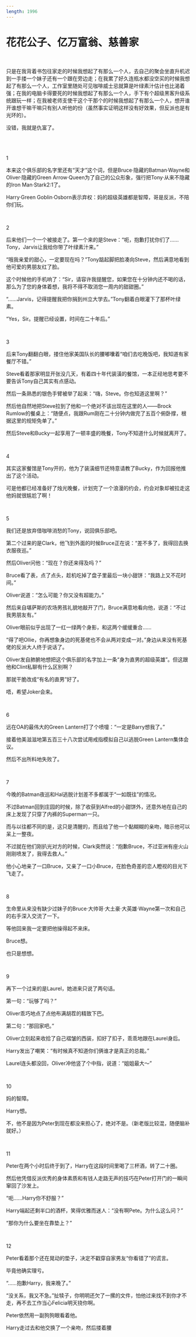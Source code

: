 ```yaml
---
length: 1996
---
```


# 花花公子、亿万富翁、慈善家

<br>

只是在我背着书包往家走的时候我想起了有那么一个人，去自己的聚会坐直升机迟到一手搂一个妹子还有一个跟在旁边走；在我累了好久连瓶水都没空买的时候我想起了有那么一个人，工作室里随处可见咖啡威士忌就算是叶绿素汁估计也比渴着强；在我的电脑卡得要死的时候我想起了有那么一个人，手下有个超级黑客升级系统跟玩一样；在我被老师支使干这个干那个的时候我想起了有那么一个人，想开谁开谁想干嘛干嘛只有别人听他的份（虽然事实证明这样没有好效果，但反派也是有光环的）。

没错，我就是仇富了。

<br>

<br>
<br>
1

本来这个俱乐部的名字里还有“天才”这个词，但是Bruce·隐藏的Batman·Wayne和Oliver·隐藏的Green Arrow·Queen为了自己的公众形象，强行把Tony·从来不隐藏的Iron Man·Stark2:1了。

Harry·Green Goblin·Osborn表示弃权：妈的超级英雄都是智障，哥是反派，不陪你们玩。

<br>

2

后来他们一个一个被接走了。第一个来的是Steve：“呃，抱歉打扰你们了……Tony，Jarvis让我给你带了叶绿素汁来。”

“哦我亲爱的甜心，一定要现在吗？”Tony踮起脚把脸凑向Steve，然后满意地看到他可爱的男朋友红了脸。

这个时候他的手机响了：“Sir，请容许我提醒您，如果您在十分钟内还不喝的话，那么为了您的身体着想，我将不得不取消您一周内的甜甜圈。”

“……Jarvis，记得提醒我把你捐到州立大学去。”Tony翻着白眼灌下了那杯叶绿素。

“Yes，Sir。提醒已经设置，时间在二十年后。”

<br>

3

后来Tony翻翻白眼，搂住他家美国队长的腰嘟囔着“咱们去吃晚饭吧，我知道有家餐厅不错。”

Steve看着那家明显开张没几天，有着四十年代装潢的餐馆，一本正经地思考要不要告诉Tony自己其实有点感动。

然后一条熟悉的银色手臂被举了起来：“嗨，Steve。你也知道这里啊？”

然后他自然地把Steve拉到了他和一个绝对不该出现在这里的人——Brock Rumlow的餐桌上：“随便点，我跟Rum刚在二十分钟内做完了五百个俯卧撑，根据这里的规矩免单了。”

然后Steve和Bucky一起享用了一顿丰盛的晚餐，Tony不知道什么时候就离开了。

<br>

4

其实这家餐馆是Tony开的，他为了装潢细节还特意请教了Bucky，作为回报他推出了这个活动。

可是他都已经准备好了烛光晚餐，计划完了一个浪漫的约会，约会对象却被拉走这他妈就很尴尬了啊！

<br>

5

我们还是放弃借咖啡消愁的Tony，说回俱乐部吧。

第二个过来的是Clark，他飞到外面的时候Bruce正在说：“差不多了，我得回去换衣服夜巡。”

然后Oliver问他：“现在？你还来得及吗？”

Bruce看了表，点了点头，趁机吃掉了盘子里最后一块小甜饼：“我路上又不花时间。”

Oliver说道：“怎么可能？你又没有超能力。”

然后来自堪萨斯的农场男孩礼貌地敲开了门，Bruce满意地看向他，说道：“不过我男朋友有。”

Oliver眼前似乎出现了一红一绿两个身影，和这两个缓缓重合……

“得了吧Ollie，你再想象身边的死基佬也不会从两对变成一对。”身边从来没有死基佬的反派大人终于说话了。

Oliver发自肺腑地想把这个俱乐部的名字加上一条“身为直男的超级英雄”。但这跟他和Clint私聊有什么区别啊？

那就干脆改成“有名的直男”好了。

唔，希望Joker会来。

<br>

6

远在OA的最伟大的Green Lantern打了个喷嚏：“一定是Barry想我了。”

接着他美滋滋地第五百三十八次尝试用戒指模拟自己以逃脱Green Lantern集体会议。

然后不出所料地失败了。

<br>

7

今晚的Batman夜巡和Hal逃脱计划差不多都属于“一如既往”的情况。

不过Batman回到庄园的时候，除了收获到Alfred的小甜饼外，还意外地在自己的床上发现了只穿了内裤的Superman一只。

而与以往都不同的是，这只是清醒的，而且给了他一个黏糊糊的亲吻，暗示他可以呆上一整夜。

不过就在他们刚扒光对方的时候，Clark突然说：“抱歉Bruce，不过亚洲有座火山刚刚喷发了，我得去救人。”

他小心地亲了一口Bruce，又亲了一口小Bruce，在脸色奇差的恋人瞪视的目光下飞走了。

<br>

8

生命里从来没有缺少过妹子的Bruce·大帅哥·大土豪·大英雄·Wayne第一次和自己的右手深入交流了一下。

等他回来我一定要把他操得起不来床。

Bruce想。

也只是想想。

<br>

9

再下一个过来的是Laurel，她进来只说了两句话。

第一句：“玩够了吗？”

Oliver乖巧地点了点他布满胡茬的精致下巴。

第二句：“那回家吧。”

Oliver立刻起来收拾了自己褶皱的西装，扣好了扣子，乖乖地跟在Laurel身后。

Harry发出了嘲笑：“有时候真不知道你们俩谁才是真正的总裁。”

Laurel连头都没回，Oliver冲他竖了个中指，说道：“姐姐最大～”

<br>

10

妈的智障。

Harry想。

不，他不是因为Peter到现在都没来担心了，绝对不是。（新老版比较混，随便脑补就好。）

<br>

11

Peter在两个小时后终于到了，Harry在这段时间里喝了三杯酒，转了二十圈。

然后他凭借反派优秀的身体素质和有钱人走路无声的技巧在Peter打开门的一瞬间窜回了沙发上。

“呃……Harry你不舒服？”

Harry端起还剩半口的酒杯，笑得优雅而迷人：“没有啊Pete。为什么这么问？”

“那你为什么要坐在靠垫上？”

<br>

12

Peter看着那个还在晃动的垫子，决定不戳穿自家男友“你看错了”的谎言。

毕竟他确实理亏。

“……抱歉Harry，我来晚了。”

“没关系，我又不急。”扯犊子，你明明还欠了一摞的文件，怕他过来找不到你才不走，再不去工作当心Felicia明天挠你啊。

Peter依然用一副狗狗眼看着他。

Harry走过去和他交换了一个亲吻，然后搂着腰

